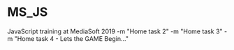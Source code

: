 # MS_JS
JavaScript training at MediaSoft 2019
-m "Home task 2"
-m "Home task 3"
-m "Home task 4 - Lets the GAME Begin..."
